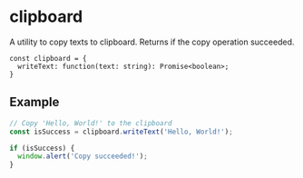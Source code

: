 # clipboard

A utility to copy texts to clipboard. Returns if the copy operation succeeded.

```tsx
const clipboard = {
  writeText: function(text: string): Promise<boolean>;
}
```

## Example

```typescript
// Copy 'Hello, World!' to the clipboard
const isSuccess = clipboard.writeText('Hello, World!');

if (isSuccess) {
  window.alert('Copy succeeded!');
}
```
